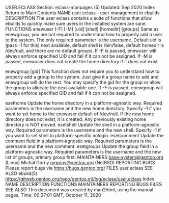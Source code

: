 USER.ECLASS
Section: eclass-manpages (5)
Updated: Sep 2020
Index Return to Main Contents
NAME
user.eclass - user management in ebuilds
DESCRIPTION
The user eclass contains a suite of functions that allow ebuilds to quickly make sure users in the installed system are sane.
FUNCTIONS
enewuser <user> [-F] [-M] [uid] [shell] [homedir] [groups]
Same as enewgroup, you are not required to understand how to properly add a user to the system. The only required parameter is the username. Default uid is (pass -1 for this) next available, default shell is /bin/false, default homedir is /dev/null, and there are no default groups.
If -F is passed, enewuser will always enforce specified UID and fail if it can not be assigned. If -M is passed, enewuser does not create the home directory if it does not exist.

enewgroup <group> [gid]
This function does not require you to understand how to properly add a group to the system. Just give it a group name to add and enewgroup will do the rest. You may specify the gid for the group or allow the group to allocate the next available one.
If -F is passed, enewgroup will always enforce specified GID and fail if it can not be assigned.

esethome <user> <homedir>
Update the home directory in a platform-agnostic way. Required parameters is the username and the new home directory. Specify -1 if you want to set home to the enewuser default of /dev/null. If the new home directory does not exist, it is created. Any previously existing home directory is NOT moved.
esetshell <user> <shell>
Update the shell in a platform-agnostic way. Required parameters is the username and the new shell. Specify -1 if you want to set shell to platform-specific nologin.
esetcomment <user> <comment>
Update the comment field in a platform-agnostic way. Required parameters is the username and the new comment.
esetgroups <user> <groups>
Update the group field in a platform-agnostic way. Required parameters is the username and the new list of groups, primary group first.
MAINTAINERS
base-system@gentoo.org (Linux)
Michał Górny <mgorny@gentoo.org> (NetBSD)
REPORTING BUGS
Please report bugs via https://bugs.gentoo.org/
FILES
user.eclass
SEE ALSO
ebuild(5)
https://gitweb.gentoo.org/repo/gentoo.git/log/eclass/user.eclass
Index
NAME
DESCRIPTION
FUNCTIONS
MAINTAINERS
REPORTING BUGS
FILES
SEE ALSO
This document was created by man2html, using the manual pages.
Time: 00:27:01 GMT, October 11, 2020
